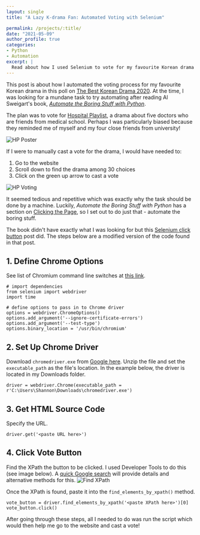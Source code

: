 ```yaml
---
layout: single
title: "A Lazy K-drama Fan: Automated Voting with Selenium"

permalink: /projects/:title/
date: "2021-05-09"
author_profile: true
categories:
- Python
- Automation
excerpt: |
  Read about how I used Selenium to vote for my favourite Korean drama last year 📺
---
```


This post is about how I automated the voting process for my favourite Korean drama in this poll on [The Best Korean Drama 2020](https://kingchoice.me/the-best-korean-drama-2020-close-nov-30). At the time, I was looking for a mundane task to try automating after reading Al Sweigart's book, [*Automate the Boring Stuff with Python*](https://automatetheboringstuff.com/).

The plan was to vote for [Hospital Playlist](https://www.netflix.com/ca/title/81239224), a drama about five doctors who are friends from medical school. Perhaps I was particularly biased because they reminded me of myself and my four close friends from university!

![HP Poster](..\..\assets\images\2021-05-09-automated-voting\hospital_playlist_poster.jpg)

If I were to manually cast a vote for the drama, I would have needed to:
1. Go to the website
2. Scroll down to find the drama among 30 choices
3. Click on the green up arrow to cast a vote

![HP Voting](..\..\assets\images\2021-05-09-automated-voting\hospital_playlist_voting.png)

It seemed tedious and repetitive which was exactly why the task should be done by a machine. Luckily, *Automate the Boring Stuff with Python* has a section on [Clicking the Page](https://automatetheboringstuff.com/chapter11/#:~:text=clicking%20the%20page), so I set out to do just that - automate the boring stuff.

The book didn't have exactly what I was looking for but this [Selenium click button](https://pythonspot.com/selenium-click-button/) post did. The steps below are a modified version of the code found in that post.
 
## 1. Define Chrome Options
See list of Chromium command line switches at [this link](https://peter.sh/experiments/chromium-command-line-switches/).
```
# import dependencies
from selenium import webdriver
import time

# define options to pass in to Chrome driver
options = webdriver.ChromeOptions()
options.add_argument('--ignore-certificate-errors')
options.add_argument('--test-type')
options.binary_location = '/usr/bin/chromium'
```

## 2. Set Up Chrome Driver
Download `chromedriver.exe` from [Google here](https://sites.google.com/chromium.org/driver/). Unzip the file and set the `executable_path` as the file's location. In the example below, the driver is located in my Downloads folder.
```
driver = webdriver.Chrome(executable_path = r'C:\Users\Shannon\Downloads\chromedriver.exe')
```

## 3. Get HTML Source Code
Specify the URL.
```
driver.get('<paste URL here>')
```

## 4. Click Vote Button
Find the XPath the button to be clicked. I used Developer Tools to do this (see image below). A [quick Google search](https://www.google.com/search?q=how+to+find+xpath+in+chrome&oq=how+to+find+xpath&aqs=chrome.0.0j69i57j0l4j69i60l2.2344j0j9&sourceid=chrome&ie=UTF-8) will provide details and alternative methods for this.
![Find XPath](..\..\assets\images\2021-05-09-automated-voting\find_xpath.png)

Once the XPath is found, paste it into the `find_elements_by_xpath()` method.
```
vote_button = driver.find_elements_by_xpath('<paste XPath here>')[0]
vote_button.click()
```

After going through these steps, all I needed to do was run the script which would then help me go to the website and cast a vote!